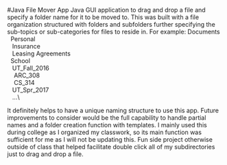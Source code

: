 #Java File Mover App
Java GUI application to drag and drop a file and specify a folder name for it to be moved to.
This was built with a file organization structured with folders and subfolders further specifying the sub-topics or sub-categories for files to
reside in.
For example:
Documents\
&nbsp;  Personal\
&nbsp;&nbsp;    Insurance\
&nbsp;&nbsp;    Leasing Agreements\
&nbsp;  School\
&nbsp;&nbsp;    UT_Fall_2016\
&nbsp;&nbsp;&nbsp;      ARC_308\
&nbsp;&nbsp;&nbsp;      CS_314\
&nbsp;&nbsp;    UT_Spr_2017\
&nbsp;&nbsp;      ...\
      
It definitely helps to have a unique naming structure to use this app. Future improvements to consider would be the full capability to handle partial names
and a folder creation function with templates. I mainly used this during college as I organized my classwork, so its main function was sufficient for me as
I will not be updating this. Fun side project otherwise outside of class that helped facilitate double click all of my subdirectories just to drag and drop
a file.
